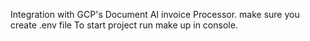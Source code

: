 Integration with GCP's Document AI invoice Processor.
make sure you create .env file
To start project run make up in console.
